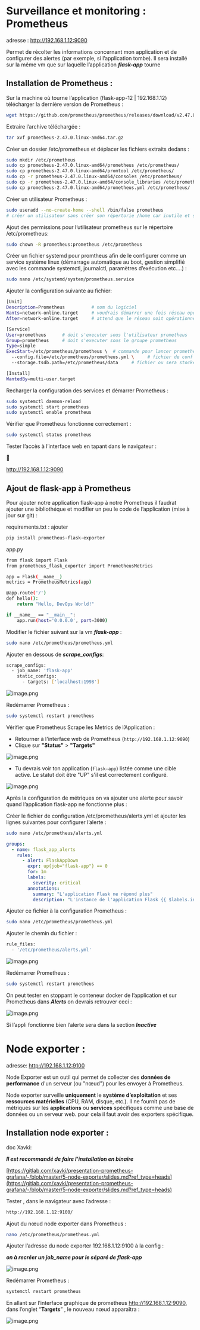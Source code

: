 # Surveillance et monitoring : Prometheus

adresse : http://192.168.1.12:9090

Permet de récolter les informations concernant mon application et de configurer des alertes (par exemple, si l’application tombe). Il sera installé sur la même vm que sur laquelle l’application  ***flask-app*** tourne

## Installation de Prometheus :

Sur la machine où tourne l’application (flask-app-12 | 192.168.1.12) télécharger la dernière version de Prometheus :

```bash
wget https://github.com/prometheus/prometheus/releases/download/v2.47.0/prometheus-2.47.0.linux-amd64.tar.gz
```

Extraire l’archive téléchargée :

```bash
tar xvf prometheus-2.47.0.linux-amd64.tar.gz
```

Créer un dossier /etc/prometheus et déplacer les fichiers extraits dedans :

```bash
sudo mkdir /etc/prometheus
sudo cp prometheus-2.47.0.linux-amd64/prometheus /etc/prometheus/
sudo cp prometheus-2.47.0.linux-amd64/promtool /etc/prometheus/
sudo cp -r prometheus-2.47.0.linux-amd64/consoles /etc/prometheus/
sudo cp -r prometheus-2.47.0.linux-amd64/console_libraries /etc/prometheus/
sudo cp prometheus-2.47.0.linux-amd64/prometheus.yml /etc/prometheus/
```

Créer un utilisateur Prometheus :

```bash
sudo useradd --no-create-home --shell /bin/false prometheus 
# créer un utilisateur sans créer son répertorie /home car inutile et spécifie le shell /bin/false qui empêche l'utilisateur de se connecter au système.
```

Ajout des permissions pour l’utilisateur prometheus sur le répertoire /etc/prometheus:

```bash
sudo chown -R prometheus:prometheus /etc/prometheus
```

Créer un fichier systemd pour promtheus afin de le configurer comme un service système linux (démarrage automatique au boot, gestion simplifié avec les commande systemctl, journalctl, paramètres d’exécution etc….) :

```bash
sudo nano /etc/systemd/system/prometheus.service
```

Ajouter la configuration suivante au fichier:

```bash
[Unit]
Description=Prometheus          # nom du logiciel
Wants=network-online.target     # voudrais démarrer une fois réseau opérationnel
After=network-online.target     # attend que le réseau soit opérationnel pour démarrer

[Service]
User=prometheus      # doit s'executer sous l'utilisateur prometheus
Group=prometheus     # doit s'executer sous le groupe prometheus
Type=simple
ExecStart=/etc/prometheus/prometheus \  # commande pour lancer prometheus
  --config.file=/etc/prometheus/prometheus.yml \     # fichier de conf principal
  --storage.tsdb.path=/etc/prometheus/data     # fichier ou sera stocké les données colectées

[Install]
WantedBy=multi-user.target
```

Recharger la configuration des services et démarrer Prometheus :

```bash
sudo systemctl daemon-reload
sudo systemctl start prometheus
sudo systemctl enable prometheus
```

Vérifier que Prometheus fonctionne correctement :

```bash
sudo systemctl status prometheus
```

Tester l’accès à l’interface web  en tapant dans le navigateur :

<aside>
📎

http://192.168.1.12:9090

</aside>

## Ajout de  flask-app à Prometheus

Pour ajouter notre application flask-app à notre Prometheus il faudrat ajouter une bibliothéque et modifier un peu le code de l’application (mise à jour sur git) :

requirements.txt : ajouter

```bash
pip install prometheus-flask-exporter
```

app.py

```bash
from flask import Flask
from prometheus_flask_exporter import PrometheusMetrics

app = Flask(__name__)
metrics = PrometheusMetrics(app)

@app.route('/')
def hello():
    return "Hello, DevOps World!"

if __name__ == "__main__":
    app.run(host='0.0.0.0', port=3000)
```

Modifier le fichier suivant sur la vm ***flask-app*** :

```bash
sudo nano /etc/prometheus/prometheus.yml
```

Ajouter en dessous de ***scrape_configs***: 

```bash
scrape_configs:
  - job_name: 'flask-app'
    static_configs:
      - targets: ['localhost:1998']  
```

![image.png](image%2030.png)

Redémarrer Prometheus :

```bash
sudo systemctl restart prometheus
```

Vérifier que Prometheus Scrape les Metrics de l’Application :

- Retourner à l'interface web de Prometheus (`http://192.168.1.12:9090`)
- Clique sur **"Status"** > **"Targets"**

![image.png](image%2031.png)

- Tu devrais voir ton application (`flask-app`) listée comme une cible active. Le statut doit être "UP" s'il est correctement configuré.

![image.png](image%2032.png)

Après la configuration de métriques on va ajouter une alerte pour savoir quand l’application flask-app ne fonctionne plus :

Créer le fichier de configuration /etc/prometheus/alerts.yml et ajouter les lignes suivantes pour configurer l’alerte :

```bash
sudo nano /etc/prometheus/alerts.yml
```

```yaml
groups:
  - name: flask_app_alerts
    rules:
      - alert: FlaskAppDown
        expr: up{job="flask-app"} == 0
        for: 1m
        labels:
          severity: critical
        annotations:
          summary: "L'application Flask ne répond plus"
          description: "L'instance de l'application Flask {{ $labels.instance }} ne répond plus depuis plus de 1 minute."
```

Ajouter ce fichier à la configuration Prometheus :

```bash
sudo nano /etc/prometheus/prometheus.yml
```

Ajouter le chemin du fichier :

```bash
rule_files:
  - '/etc/prometheus/alerts.yml'
```

![image.png](image%2033.png)

Redémarrer Prometheus :

```bash
sudo systemctl restart prometheus
```

On peut tester en stoppant le conteneur docker de l’application et sur Prometheus dans ***Alerts*** on devrais retrouver ceci :

![image.png](image%2034.png)

Si l’appli fonctionne bien l’alerte sera dans la section ***Inactive***

# Node exporter :

adresse: http://192.168.1.12:9100 

Node Exporter est un outil qui permet de collecter des **données de performance** d'un serveur (ou "nœud") pour les envoyer à Prometheus. 

Node exporter surveille **uniquement** le **système d’exploitation** et ses **ressources matérielles** (CPU, RAM, disque, etc.). Il ne fournit pas de métriques sur les **applications** ou **services** spécifiques comme une base de données ou un serveur web. pour cela il faut avoir des exporters spécifique.

## Installation node exporter :

doc Xavki:

***Il est recommandé de faire l’installation en binaire***

[https://gitlab.com/xavki/presentation-prometheus-grafana/-/blob/master/5-node-exporter/slides.md?ref_type=heads](https://gitlab.com/xavki/presentation-prometheus-grafana/-/blob/master/5-node-exporter/slides.md?ref_type=heads)

Tester  , dans le navigateur avec l’adresse :

```bash
http://192.168.1.12:9100/
```

Ajout du nœud node exporter dans Prometheus :

```bash
nano /etc/prometheus/prometheus.yml
```

Ajouter l’adresse du node exporter 192.168.1.12:9100 à la config :

***on à recréer un job_name pour le séparé de flask-app***

![image.png](image%2035.png)

Redémarrer Prometheus :

```bash
systemctl restart prometheus
```

En allant sur l’interface graphique de prometheus http://192.168.1.12:9090, dans l’onglet “**Targets**” , le nouveau nœud apparaîtra :

![image.png](image%2036.png)